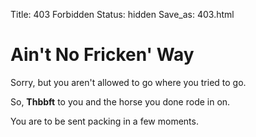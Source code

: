 Title: 403 Forbidden
Status: hidden
Save_as: 403.html

# Ain't No Fricken' Way
Sorry, but you aren't allowed to go where you tried to go.

So, **Thbbft** to you and the horse you done rode in on.

You are to be sent packing in a few moments.
